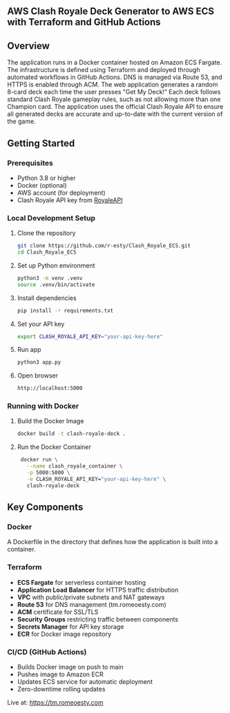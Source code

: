 ## AWS Clash Royale Deck Generator to AWS ECS with Terraform and GitHub Actions

## Overview 

The application runs in a Docker container hosted on Amazon ECS Fargate. The infrastructure is defined using Terraform and deployed through automated workflows in GitHub Actions. DNS is managed via Route 53, and HTTPS is enabled through ACM.
The web application generates a random 8-card deck each time the user presses "Get My Deck!" Each deck follows standard Clash Royale gameplay rules, such as not allowing more than one Champion card. The application uses the official Clash Royale API to ensure all generated decks are accurate and up-to-date with the current version of the game.

## Getting Started

### Prerequisites
- Python 3.8 or higher
- Docker (optional)
- AWS account (for deployment)
- Clash Royale API key from [RoyaleAPI](https://developer.clashroyale.com)

### Local Development Setup

1. Clone the repository
   ```bash
   git clone https://github.com/r-esty/Clash_Royale_ECS.git
   cd Clash_Royale_ECS
   ```
2. Set up Python environment
   ```bash
   python3 -m venv .venv
   source .venv/bin/activate  
   ```
3. Install dependencies
   ```bash
   pip install -r requirements.txt
   ```
4. Set your API key
   ```bash
   export CLASH_ROYALE_API_KEY="your-api-key-here"
5. Run app
   ```bash
   python3 app.py
   ```
6. Open browser
   ```bash
   http://localhost:5000
   ```
### Running with Docker
1. Build the Docker Image
   ```bash
   docker build -t clash-royale-deck .
   ```
2. Run the Docker Container
   ```bash
    docker run \
      --name clash_royale_container \
      -p 5000:5000 \
      -e CLASH_ROYALE_API_KEY="your-api-key-here" \
      clash-royale-deck
   ```


 
   
## Key Components

### Docker
A Dockerfile in the directory that defines how the application is built into a container.   

### Terraform
- **ECS Fargate** for serverless container hosting
- **Application Load Balancer** for HTTPS traffic distribution  
- **VPC** with public/private subnets and NAT gateways
- **Route 53** for DNS management (tm.romeoesty.com)
- **ACM** certificate for SSL/TLS
- **Security Groups** restricting traffic between components
- **Secrets Manager** for API key storage
- **ECR** for Docker image repository

### CI/CD (GitHub Actions)
- Builds Docker image on push to main
- Pushes image to Amazon ECR
- Updates ECS service for automatic deployment
- Zero-downtime rolling updates

Live at:
https://tm.romeoesty.com

















